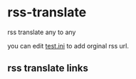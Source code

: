 # rss-translate
rss translate any to any

you can edit [test.ini](https://github.com/talengu/rss-translate/edit/main/test.ini) to add orginal rss url.

## rss translate links





